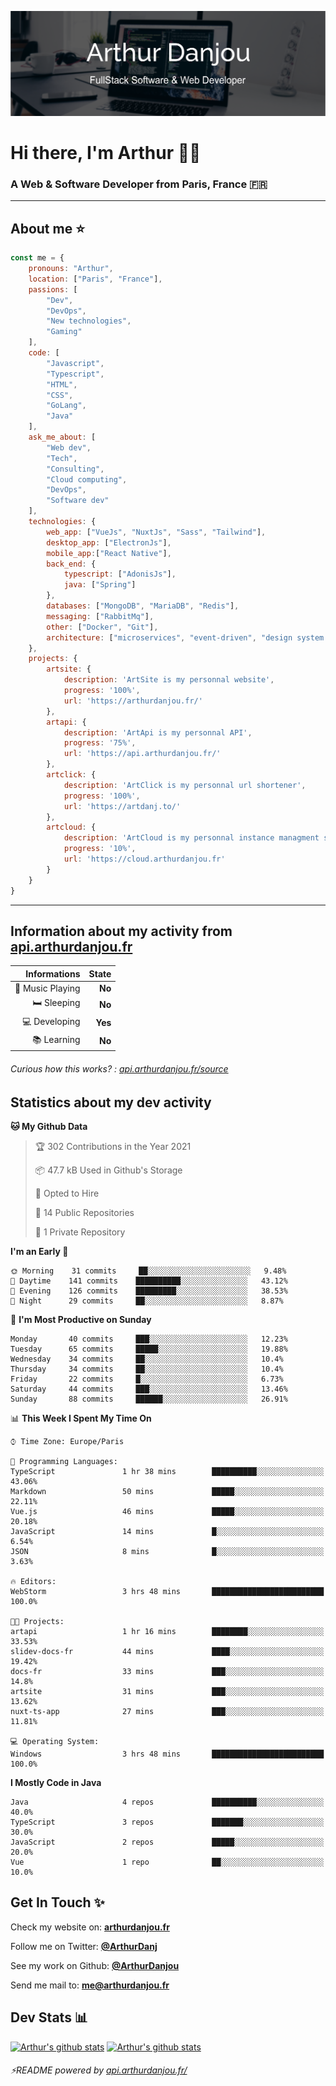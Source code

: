 ![Banner](./assets/Banner.png)

# Hi there, I'm Arthur 🙋‍♂️
### A Web & Software Developer from Paris, France 🇫🇷

---
## About me ⭐

```javascript
const me = {
    pronouns: "Arthur", 
    location: ["Paris", "France"],
    passions: [
        "Dev", 
        "DevOps", 
        "New technologies",
        "Gaming"
    ],
    code: [
        "Javascript", 
        "Typescript", 
        "HTML", 
        "CSS", 
        "GoLang", 
        "Java"
    ],
    ask_me_about: [
        "Web dev", 
        "Tech", 
        "Consulting", 
        "Cloud computing", 
        "DevOps",
        "Software dev"
    ],
    technologies: {
        web_app: ["VueJs", "NuxtJs", "Sass", "Tailwind"],
        desktop_app: ["ElectronJs"],
        mobile_app:["React Native"],
        back_end: {
            typescript: ["AdonisJs"],
            java: ["Spring"]
        },
        databases: ["MongoDB", "MariaDB", "Redis"],
        messaging: ["RabbitMq"],
        other: ["Docker", "Git"],
        architecture: ["microservices", "event-driven", "design system pattern"],
    },
    projects: {
        artsite: {
            description: 'ArtSite is my personnal website',
            progress: '100%',
            url: 'https://arthurdanjou.fr/'
        },
        artapi: {
            description: 'ArtApi is my personnal API',
            progress: '75%',
            url: 'https://api.arthurdanjou.fr/'
        },
        artclick: {
            description: 'ArtClick is my personnal url shortener',
            progress: '100%',
            url: 'https://artdanj.to/'
        },
        artcloud: {
            description: 'ArtCloud is my personnal instance managment system',
            progress: '10%',
            url: 'https://cloud.arthurdanjou.fr'
        }
    }
}
```
---

## Information about my activity from [api.arthurdanjou.fr](https://api.arthurdanjou.fr)

| Informations                 |   State |
| ---------------------------: | ------: |
| :musical_note: Music Playing |  **No** |
|               :bed: Sleeping |  **No** |
|        :computer: Developing |  **Yes** |
|             :books: Learning |  **No** |

###### Curious how this works? : [api.arthurdanjou.fr/source](https://api.arthurdanjou.fr/source)

## Statistics about my dev activity

<!--START_SECTION:waka-->
**🐱 My Github Data** 

> 🏆 302 Contributions in the Year 2021
 > 
> 📦 47.7 kB Used in Github's Storage 
 > 
> 💼 Opted to Hire
 > 
> 📜 14 Public Repositories 
 > 
> 🔑 1 Private Repository 
 > 
**I'm an Early 🐤** 

```text
🌞 Morning    31 commits     ██░░░░░░░░░░░░░░░░░░░░░░░   9.48% 
🌆 Daytime    141 commits    ██████████░░░░░░░░░░░░░░░   43.12% 
🌃 Evening    126 commits    █████████░░░░░░░░░░░░░░░░   38.53% 
🌙 Night      29 commits     ██░░░░░░░░░░░░░░░░░░░░░░░   8.87%

```
📅 **I'm Most Productive on Sunday** 

```text
Monday       40 commits     ███░░░░░░░░░░░░░░░░░░░░░░   12.23% 
Tuesday      65 commits     █████░░░░░░░░░░░░░░░░░░░░   19.88% 
Wednesday    34 commits     ██░░░░░░░░░░░░░░░░░░░░░░░   10.4% 
Thursday     34 commits     ██░░░░░░░░░░░░░░░░░░░░░░░   10.4% 
Friday       22 commits     █░░░░░░░░░░░░░░░░░░░░░░░░   6.73% 
Saturday     44 commits     ███░░░░░░░░░░░░░░░░░░░░░░   13.46% 
Sunday       88 commits     ██████░░░░░░░░░░░░░░░░░░░   26.91%

```


📊 **This Week I Spent My Time On** 

```text
⌚︎ Time Zone: Europe/Paris

💬 Programming Languages: 
TypeScript               1 hr 38 mins        ██████████░░░░░░░░░░░░░░░   43.06% 
Markdown                 50 mins             █████░░░░░░░░░░░░░░░░░░░░   22.11% 
Vue.js                   46 mins             █████░░░░░░░░░░░░░░░░░░░░   20.18% 
JavaScript               14 mins             █░░░░░░░░░░░░░░░░░░░░░░░░   6.54% 
JSON                     8 mins              █░░░░░░░░░░░░░░░░░░░░░░░░   3.63%

🔥 Editors: 
WebStorm                 3 hrs 48 mins       █████████████████████████   100.0%

🐱‍💻 Projects: 
artapi                   1 hr 16 mins        ████████░░░░░░░░░░░░░░░░░   33.53% 
slidev-docs-fr           44 mins             ████░░░░░░░░░░░░░░░░░░░░░   19.42% 
docs-fr                  33 mins             ███░░░░░░░░░░░░░░░░░░░░░░   14.8% 
artsite                  31 mins             ███░░░░░░░░░░░░░░░░░░░░░░   13.62% 
nuxt-ts-app              27 mins             ███░░░░░░░░░░░░░░░░░░░░░░   11.81%

💻 Operating System: 
Windows                  3 hrs 48 mins       █████████████████████████   100.0%

```

**I Mostly Code in Java** 

```text
Java                     4 repos             ██████████░░░░░░░░░░░░░░░   40.0% 
TypeScript               3 repos             ███████░░░░░░░░░░░░░░░░░░   30.0% 
JavaScript               2 repos             █████░░░░░░░░░░░░░░░░░░░░   20.0% 
Vue                      1 repo              ██░░░░░░░░░░░░░░░░░░░░░░░   10.0%

```



<!--END_SECTION:waka-->

## Get In Touch ✨
Check my website on: [**arthurdanjou.fr**](https://arthurdanjou.fr)

Follow me on Twitter: [**@ArthurDanj**](https://twitter.com/ArthurDanj)

See my work on Github: [**@ArthurDanjou**](https://github.com/ArthurDanjou)

Send me mail to: [**me@arthurdanjou.fr**](mailto:me@arthurdanjou.fr)

## Dev Stats 📊

[![Arthur's github stats](https://github-readme-stats.vercel.app/api?count_private=true&show_icons=true&theme=dracula&username=arthurdanjou)](https://github.com/anuraghazra/github-readme-stats)
[![Arthur's github stats](https://github-readme-stats.vercel.app/api/top-langs/?count_private=true&show_icons=true&theme=dracula&username=arthurdanjou&layout=compact)](https://github.com/anuraghazra/github-readme-stats)

###### ⚡README powered by [api.arthurdanjou.fr/](https://api.arthurdanjou.fr)
